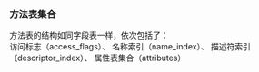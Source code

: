 ###  方法表集合  

方法表的结构如同字段表一样，依次包括了：  
访问标志（access_flags）、 名称索引（name_index）、 描述符索引（descriptor_index）、 属性表集合（attributes）  

